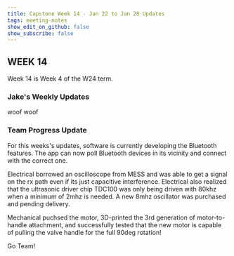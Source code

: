 ```yaml
---
title: Capstone Week 14 - Jan 22 to Jan 28 Updates
tags: meeting-notes
show_edit_on_github: false
show_subscribe: false
---
```

## WEEK 14
Week 14 is Week 4 of the W24 term.

### Jake's Weekly Updates 
woof woof

### Team Progress Update

For this weeks's updates, software is currently developing the Bluetooth features. The app can now poll Bluetooth devices in its vicinity and connect with the correct one. 

Electrical borrowed an oscilloscope from MESS and was able to get a signal on the rx path even if its just capacitive interference. Electrical also realized that the ultrasonic driver chip TDC100 was only being driven with 80khz when a minimum of 2mhz is needed. A new 8mhz oscillator was purchased and pending delivery.

Mechanical puchsed the motor, 3D-printed the 3rd generation of motor-to-handle attachment, and successfully tested that the new motor is capable of pulling the valve handle for the full 90deg rotation!


Go Team!
<!--more-->

